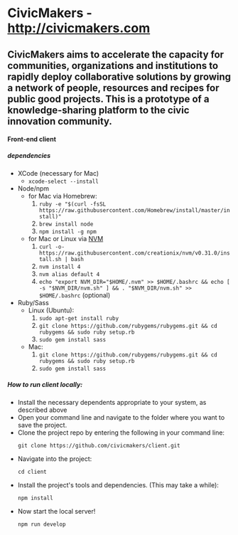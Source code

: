 # CivicMakers - http://civicmakers.com

## CivicMakers aims to accelerate the capacity for communities, organizations and institutions to rapidly deploy collaborative solutions by growing a network of people, resources and recipes for public good projects. This is a prototype of a knowledge-sharing platform to the civic innovation community.


#### Front-end client

##### dependencies

- XCode (necessary for Mac)
  - `xcode-select --install`
- Node/npm
  - for Mac via Homebrew:
    1. `ruby -e "$(curl -fsSL https://raw.githubusercontent.com/Homebrew/install/master/install)"`
    2. `brew install node`
    3. `npm install -g npm`
  - for Mac or Linux via [NVM](https://github.com/creationix/nvm)
    1. `curl -o- https://raw.githubusercontent.com/creationix/nvm/v0.31.0/install.sh | bash`
    2. `nvm install 4`
    3. `nvm alias default 4`
    4. `echo "export NVM_DIR="$HOME/.nvm" >> $HOME/.bashrc && echo [ -s "$NVM_DIR/nvm.sh" ] && . "$NVM_DIR/nvm.sh" >> $HOME/.bashrc` (optional)
- Ruby/Sass
  - Linux (Ubuntu):
    1. `sudo apt-get install ruby`
    2. `git clone https://github.com/rubygems/rubygems.git && cd rubygems && sudo ruby setup.rb`
    3. `sudo gem install sass`
  - Mac:
    1. `git clone https://github.com/rubygems/rubygems.git && cd rubygems && sudo ruby setup.rb`
    2. `sudo gem install sass`


##### How to run client locally:
- Install the necessary dependents appropriate to your system, as described above
- Open your command line and navigate to the folder where you want to save the project.
- Clone the project repo by entering the following in your command line:
    ```
    git clone https://github.com/civicmakers/client.git
    ```
- Navigate into the project:
    ```
    cd client
    ```
- Install the project's tools and dependencies. (This may take a while):
    ```
    npm install
    ```
- Now start the local server!
    ```
    npm run develop
    ```
